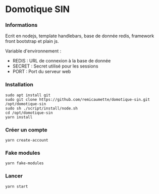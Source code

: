 # Domotique SIN

### Informations

Ecrit en nodejs, template handlebars, base de donnée redis, framework front
bootstrap et plain js.

Variable d'environnement :

- REDIS : URL de connexion à la base de donnée
- SECRET : Secret utilisé pour les sessions
- PORT : Port du serveur web

### Installation

```
sudo apt install git
sudo git clone https://github.com/remicaumette/domotique-sin.git /opt/domotique-sin
sudo sh ./script/install/node.sh
cd /opt/domotique-sin
yarn install
```

### Créer un compte

```
yarn create-account
```

### Fake modules

```
yarn fake-modules
```

### Lancer

```
yarn start
```
